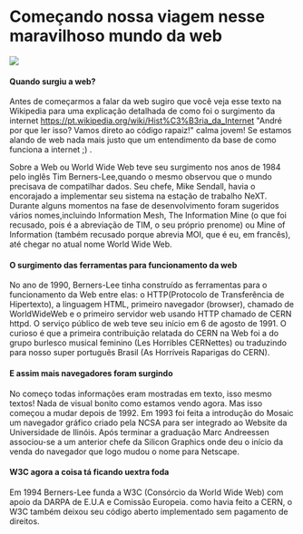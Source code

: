 # Começando nossa viagem nesse maravilhoso mundo da web <br>
![](http://www.freeiconspng.com/uploads/black-www-icon-17.png)<br>

#### Quando surgiu a web?
Antes de começarmos a falar da web sugiro que você veja esse texto na Wikipedia para uma explicação detalhada de como foi o surgimento da internet https://pt.wikipedia.org/wiki/Hist%C3%B3ria_da_Internet "André por que ler isso? Vamos direto ao código rapaiz!" calma jovem! Se estamos alando de web nada mais justo que um entendimento da base de como funciona a internet ;) .
 
 Sobre a Web ou World Wide Web teve seu surgimento nos anos de 1984 pelo inglês Tim Berners-Lee,quando o mesmo observou que o mundo precisava de compatilhar dados. Seu chefe, Mike Sendall, havia o encorajado a implementar seu sistema na estação de trabalho NeXT. Durante alguns momentos na fase de desenvolvimento foram sugeridos vários nomes,incluindo Information Mesh, The Information Mine (o que foi recusado, pois é a abreviação de TIM, o seu próprio prenome) ou Mine of Information (também recusado porque abrevia MOI, que é eu, em francês), até chegar no atual nome World Wide Web.
 
#### O surgimento das ferramentas para funcionamento da web
 
 No ano de 1990, Berners-Lee tinha construído as ferramentas para o funcionamento da Web entre elas: o HTTP(Protocolo de Transferência de Hipertexto), a linguagem HTML, primeiro navegador (browser), chamado de WorldWideWeb e o primeiro servidor web usando HTTP chamado de CERN httpd.
 O serviço público de web teve seu início em 6 de agosto de 1991. O curioso é que  a primeira contribuição relatada do CERN na Web foi a do grupo burlesco musical feminino (Les Horribles CERNettes) ou traduzindo para nosso super português Brasil (As Horríveis Raparigas do CERN).
 
#### E assim mais navegadores foram surgindo
 
 No começo todas informações eram mostradas em texto, isso mesmo textos! Nada de visual bonito como estamos vendo agora. Mas isso começou a mudar depois de 1992. Em 1993 foi feita a introdução do Mosaic um navegador gráfico criado pela NCSA para ser integrado ao Website da Universidade de Ilinóis. Após terminar a graduação Marc Andreessen associou-se a um anterior chefe da Silicon Graphics onde deu o início da venda do navegador que logo mudou o nome para Netscape.
 
#### W3C agora a coisa tá ficando uextra foda

 Em 1994 Berners-Lee funda a W3C (Consórcio da World Wide Web) com apoio da DARPA de E.U.A e Comissão Europeia. como havia feito a CERN, o W3C também deixou seu código aberto implementado sem pagamento de direitos.
 

